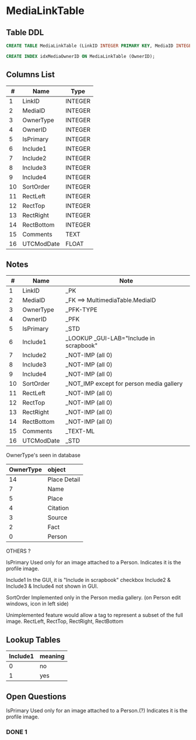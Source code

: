 # MediaLinkTable

## Table DDL

``` SQL
CREATE TABLE MediaLinkTable (LinkID INTEGER PRIMARY KEY, MediaID INTEGER, OwnerType INTEGER, OwnerID INTEGER, IsPrimary INTEGER, Include1 INTEGER, Include2 INTEGER, Include3 INTEGER, Include4 INTEGER, SortOrder INTEGER, RectLeft INTEGER, RectTop INTEGER, RectRight INTEGER, RectBottom INTEGER, Comments TEXT, UTCModDate FLOAT );

CREATE INDEX idxMediaOwnerID ON MediaLinkTable (OwnerID);
```

## Columns List

| #   | Name       | Type    |
| --- | ---------- | ------- |
| 1   | LinkID     | INTEGER |
| 2   | MediaID    | INTEGER |
| 3   | OwnerType  | INTEGER |
| 4   | OwnerID    | INTEGER |
| 5   | IsPrimary  | INTEGER |
| 6   | Include1   | INTEGER |
| 7   | Include2   | INTEGER |
| 8   | Include3   | INTEGER |
| 9   | Include4   | INTEGER |
| 10  | SortOrder  | INTEGER |
| 11  | RectLeft   | INTEGER |
| 12  | RectTop    | INTEGER |
| 13  | RectRight  | INTEGER |
| 14  | RectBottom | INTEGER |
| 15  | Comments   | TEXT    |
| 16  | UTCModDate | FLOAT   |

## Notes

| #   | Name       | Note                                     |
| --- | ---------- | ---------------------------------------- |
| 1   | LinkID     | _PK                                      |
| 2   | MediaID    | _FK ==> MultimediaTable.MediaID          |
| 3   | OwnerType  | _PFK-TYPE                                |
| 4   | OwnerID    | _PFK                                     |
| 5   | IsPrimary  | _STD                                     |
| 6   | Include1   | _LOOKUP _GUI-LAB="Include in scrapbook"  |
| 7   | Include2   | _NOT-IMP  (all 0)                        |
| 8   | Include3   | _NOT-IMP  (all 0)                        |
| 9   | Include4   | _NOT-IMP  (all 0)                        |
| 10  | SortOrder  | _NOT_IMP except for person media gallery |
| 11  | RectLeft   | _NOT-IMP  (all 0)                        |
| 12  | RectTop    | _NOT-IMP  (all 0)                        |
| 13  | RectRight  | _NOT-IMP  (all 0)                        |
| 14  | RectBottom | _NOT-IMP  (all 0)                        |
| 15  | Comments   | _TEXT-ML                                 |
| 16  | UTCModDate | _STD                                     |

OwnerType's seen in database

| OwnerType | object       |
| :-------- | :----------- |
| 14        | Place Detail |
| 7         | Name         |
| 5         | Place        |
| 4         | Citation     |
| 3         | Source       |
| 2         | Fact         |
| 0         | Person       |

OTHERS ?

IsPrimary  Used only for an image attached to a Person. Indicates it is the profile image.

Include1  In the GUI, it is "Include in scrapbook" checkbox
Include2 & Include3 & Include4     not shown in GUI.

SortOrder  Implemented only in the Person media gallery. (on Person edit windows, icon in left side)

Unimplemented feature would allow a tag to represent a subset of the full image.
RectLeft, RectTop, RectRight, RectBottom

## Lookup Tables

| Include1 | meaning |
| :------- | :------ |
| 0        | no      |
| 1        | yes     |

## Open Questions

IsPrimary  Used only for an image attached to a Person.(?) Indicates it is the profile image.

### DONE 1
